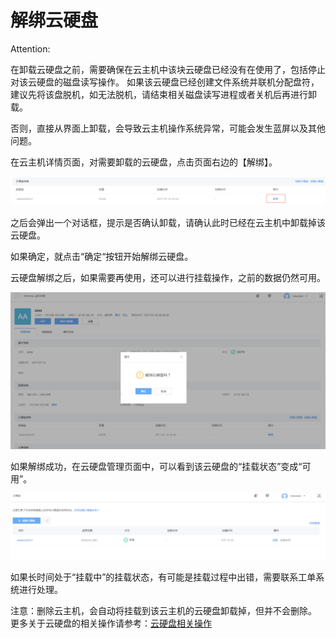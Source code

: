 # 解绑云硬盘

<span>Attention:</span><div class="alertContent">在卸载云硬盘之前，需要确保在云主机中该块云硬盘已经没有在使用了，包括停止对该云硬盘的磁盘读写操作。
如果该云硬盘已经创建文件系统并联机分配盘符，建议先将该盘脱机，如无法脱机，请结束相关磁盘读写进程或者关机后再进行卸载。

否则，直接从界面上卸载，会导致云主机操作系统异常，可能会发生蓝屏以及其他问题。
</div>

在云主机详情页面，对需要卸载的云硬盘，点击页面右边的【解绑】。

![](../image/Win主机_使用指南_解绑云硬盘1.png)


之后会弹出一个对话框，提示是否确认卸载，请确认此时已经在云主机中卸载掉该云硬盘。

如果确定，就点击“确定“按钮开始解绑云硬盘。

云硬盘解绑之后，如果需要再使用，还可以进行挂载操作，之前的数据仍然可用。

![](../image/Win主机_使用指南_解绑云硬盘2.png)

如果解绑成功，在云硬盘管理页面中，可以看到该云硬盘的“挂载状态”变成“可用”。

![](../image/Win主机_使用指南_解绑云硬盘3.png)

如果长时间处于“挂载中”的挂载状态，有可能是挂载过程中出错，需要联系工单系统进行处理。

注意：删除云主机，会自动将挂载到该云主机的云硬盘卸载掉，但并不会删除。
更多关于云硬盘的相关操作请参考：[云硬盘相关操作](http://support.c.163.com/md.html#!平台服务/云硬盘/使用指南/创建云硬盘.md)


